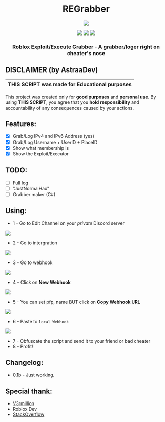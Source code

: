 <h1 align="center">
REGrabber
</h1>

<p align="center"> 
  <kbd>
<img src="https://cdn.discordapp.com/attachments/1069258654320164935/1084315605945024564/Discord_wdhKavVlYO.png">
  </kbd>
</p>

<p align="center">
  <img src="https://img.shields.io/badge/language-lua-darkblue">
  <img src="https://img.shields.io/github/languages/top/Bang1338/REGrabber">
  <img src="https://img.shields.io/badge/version-0.1b-yellow">
</p>

<h3 align="center">
Roblox Exploit/Execute Grabber - A grabber/loger right on cheater's nose
</h3>

## DISCLAIMER (by AstraaDev)
|THIS SCRIPT was made for **Educational purposes**|
|-------------------------------------------------|
This project was created only for **good purposes** and **personal use**.
By using **THIS SCRIPT**, you agree that you **hold responsibility** and accountability of any consequences caused by your actions.

## Features:
- [X] Grab/Log IPv4 and IPv6 Address (yes)
- [X] Grab/Log Username + UserID + PlaceID
- [X] Show what membership is
- [X] Show the Exploit/Executor

## TODO:
- [ ] Full log
- [ ] "JustNormalHax"
- [ ] Grabber maker (C#)

## Using:
- 1 - Go to Edit Channel on your *private* Discord server
<img src="https://user-images.githubusercontent.com/75790567/224527273-def404e6-a5d7-4619-a6d8-46da9e426618.png">

- 2 - Go to intergration
<img src="https://user-images.githubusercontent.com/75790567/224527300-541a3b32-334f-44b4-a1d5-31b873ba6a2d.png">

- 3 - Go to webhook
<img src="https://user-images.githubusercontent.com/75790567/224527318-289d8cce-e036-47a6-92cb-e0163b1a8f8d.png">

- 4 - Click on **New Webhook**
<img src="https://user-images.githubusercontent.com/75790567/224527337-6ee23655-163c-4d3a-be12-8c20b3703ac2.png">

- 5 - You can set pfp, name BUT click on **Copy Webhook URL**
<img src="https://user-images.githubusercontent.com/75790567/224527368-9c0d92eb-fbcc-423c-8224-27b0aaec211c.png">

- 6 - Paste to `local Webhook`
<img src="https://user-images.githubusercontent.com/75790567/224527488-2267f442-7e20-4bcc-b2cf-89112589dd8f.png">

- 7 - Obfuscate the script and send it to your friend or bad cheater
- 8 - Profit!

## Changelog:
* 0.1b   - Just working.

## Special thank:
- [V3rmillion](v3rmillion.net)
- Roblox Dev
- [StackOverflow](stackoverflow.com)
